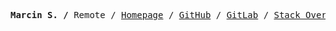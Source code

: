 <p><pre align="center">
<strong>Marcin S. /</strong> Remote / <a href="https://bytedude.com">Homepage</a> / <a href="https://github.com/mrcnski">GitHub</a> / <a href="https://gitlab.com/mrcnski">GitLab</a> / <a href="https://stackoverflow.com/users/6085242/m-cat">Stack Overflow</a> / <a href="https://www.linkedin.com/in/m-cat/">LinkedIn</a>
</pre></p>
